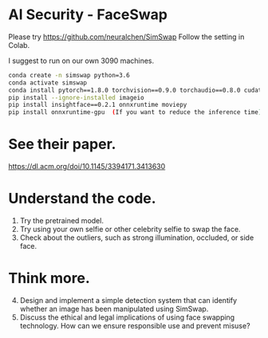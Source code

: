 # AI Security - FaceSwap

Please try https://github.com/neuralchen/SimSwap 
Follow the setting in Colab. 

I suggest to run on our own 3090 machines. 
```bash
conda create -n simswap python=3.6
conda activate simswap
conda install pytorch==1.8.0 torchvision==0.9.0 torchaudio==0.8.0 cudatoolkit=10.2 -c pytorch
pip install --ignore-installed imageio
pip install insightface==0.2.1 onnxruntime moviepy
pip install onnxruntime-gpu  (If you want to reduce the inference time)(It will be diffcult to install onnxruntime-gpu , the specify version of onnxruntime-gpu may depends on your machine and cuda version.)
```


# See their paper. 
https://dl.acm.org/doi/10.1145/3394171.3413630 

# Understand the code.
1. Try the pretrained model.
2. Try using your own selfie or other celebrity selfie to swap the face.
3. Check about the outliers, such as strong illumination, occluded, or side face.

# Think more.
4. Design and implement a simple detection system that can identify whether an image has been manipulated using SimSwap. 
5. Discuss the ethical and legal implications of using face swapping technology. How can we ensure responsible use and prevent misuse?
